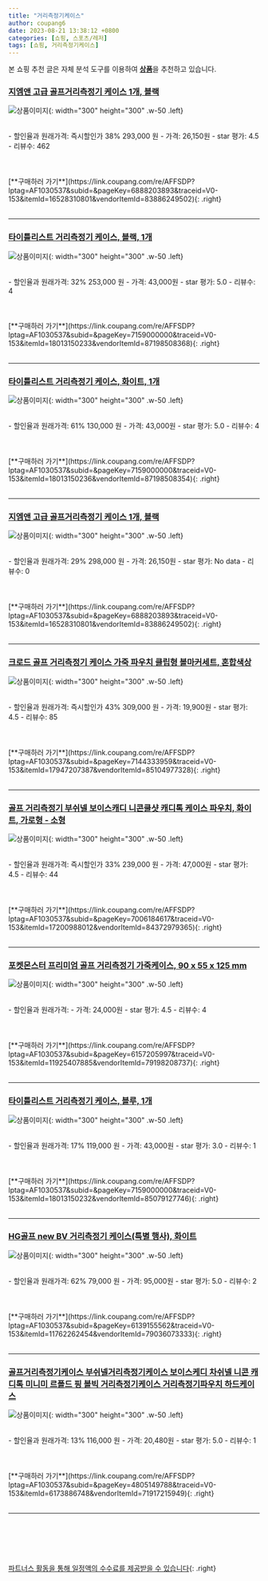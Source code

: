 ```yaml
---
title: "거리측정기케이스"
author: coupang6
date: 2023-08-21 13:38:12 +0800
categories: [쇼핑, 스포츠/레저]
tags: [쇼핑, 거리측정기케이스]
---
```


본 쇼핑 추천 글은 자체 분석 도구를 이용하여 [**상품**](https://link.coupang.com/a/bao1ui)을 추천하고 있습니다.

### [지엠앤 고급 골프거리측정기 케이스 1개, 블랙](https://link.coupang.com/re/AFFSDP?lptag=AF1030537&subid=&pageKey=6888203893&traceid=V0-153&itemId=16528310801&vendorItemId=83886249502)

![상품이미지](https://thumbnail10.coupangcdn.com/thumbnails/remote/230x230ex/image/vendor_inventory/d1a5/e9d55df603c564facf1e4c8a164fda91b9947e740025f0219069868f2be9.png){: width="300" height="300" .w-50 .left}


<br>
- 할인율과 원래가격: 즉시할인가 38%  293,000   원
- 가격: 26,150원
- star 평가: 4.5
- 리뷰수: 462
<br>
<br>
<br>
<br>
[**구매하러 가기**](https://link.coupang.com/re/AFFSDP?lptag=AF1030537&subid=&pageKey=6888203893&traceid=V0-153&itemId=16528310801&vendorItemId=83886249502){: .right}
<br>
<br>

---

### [타이틀리스트 거리측정기 케이스, 블랙, 1개](https://link.coupang.com/re/AFFSDP?lptag=AF1030537&subid=&pageKey=7159000000&traceid=V0-153&itemId=18013150233&vendorItemId=87198508368)

![상품이미지](https://thumbnail8.coupangcdn.com/thumbnails/remote/230x230ex/image/vendor_inventory/06cf/cf3913decf5dd2d843a7454d0647cd18f0e7bfa8ed8fec82681ad402c4ec.jpg){: width="300" height="300" .w-50 .left}


<br>
- 할인율과 원래가격: 32%  253,000   원
- 가격: 43,000원
- star 평가: 5.0
- 리뷰수: 4
<br>
<br>
<br>
<br>
[**구매하러 가기**](https://link.coupang.com/re/AFFSDP?lptag=AF1030537&subid=&pageKey=7159000000&traceid=V0-153&itemId=18013150233&vendorItemId=87198508368){: .right}
<br>
<br>

---

### [타이틀리스트 거리측정기 케이스, 화이트, 1개](https://link.coupang.com/re/AFFSDP?lptag=AF1030537&subid=&pageKey=7159000000&traceid=V0-153&itemId=18013150236&vendorItemId=87198508354)

![상품이미지](https://thumbnail8.coupangcdn.com/thumbnails/remote/230x230ex/image/vendor_inventory/06cf/cf3913decf5dd2d843a7454d0647cd18f0e7bfa8ed8fec82681ad402c4ec.jpg){: width="300" height="300" .w-50 .left}


<br>
- 할인율과 원래가격: 61%  130,000   원
- 가격: 43,000원
- star 평가: 5.0
- 리뷰수: 4
<br>
<br>
<br>
<br>
[**구매하러 가기**](https://link.coupang.com/re/AFFSDP?lptag=AF1030537&subid=&pageKey=7159000000&traceid=V0-153&itemId=18013150236&vendorItemId=87198508354){: .right}
<br>
<br>

---

### [지엠앤 고급 골프거리측정기 케이스 1개, 블랙](https://link.coupang.com/re/AFFSDP?lptag=AF1030537&subid=&pageKey=6888203893&traceid=V0-153&itemId=16528310801&vendorItemId=83886249502)

![상품이미지](https://thumbnail10.coupangcdn.com/thumbnails/remote/230x230ex/image/vendor_inventory/d1a5/e9d55df603c564facf1e4c8a164fda91b9947e740025f0219069868f2be9.png){: width="300" height="300" .w-50 .left}


<br>
- 할인율과 원래가격: 29%  298,000   원
- 가격: 26,150원
- star 평가: No data
- 리뷰수: 0
<br>
<br>
<br>
<br>
[**구매하러 가기**](https://link.coupang.com/re/AFFSDP?lptag=AF1030537&subid=&pageKey=6888203893&traceid=V0-153&itemId=16528310801&vendorItemId=83886249502){: .right}
<br>
<br>

---

### [크로드 골프 거리측정기 케이스 가죽 파우치 클립형 볼마커세트, 혼합색상](https://link.coupang.com/re/AFFSDP?lptag=AF1030537&subid=&pageKey=7144333959&traceid=V0-153&itemId=17947207387&vendorItemId=85104977328)

![상품이미지](https://thumbnail7.coupangcdn.com/thumbnails/remote/230x230ex/image/vendor_inventory/73a5/34c84aa6e660c997320d0d23540be09cde3c1f70b3d73f69a0ec5d24aaf7.jpg){: width="300" height="300" .w-50 .left}


<br>
- 할인율과 원래가격: 즉시할인가 43%  309,000   원
- 가격: 19,900원
- star 평가: 4.5
- 리뷰수: 85
<br>
<br>
<br>
<br>
[**구매하러 가기**](https://link.coupang.com/re/AFFSDP?lptag=AF1030537&subid=&pageKey=7144333959&traceid=V0-153&itemId=17947207387&vendorItemId=85104977328){: .right}
<br>
<br>

---

### [골프 거리측정기 부쉬넬 보이스캐디 니콘쿨샷 캐디톡 케이스 파우치, 화이트, 가로형 - 소형](https://link.coupang.com/re/AFFSDP?lptag=AF1030537&subid=&pageKey=7006184617&traceid=V0-153&itemId=17200988012&vendorItemId=84372979365)

![상품이미지](https://thumbnail10.coupangcdn.com/thumbnails/remote/230x230ex/image/vendor_inventory/5a03/ee7eab93dfeb1ff929b33f3148011a569180c761266d7bbb18aa988e098d.jpg){: width="300" height="300" .w-50 .left}


<br>
- 할인율과 원래가격: 즉시할인가 33%  239,000   원
- 가격: 47,000원
- star 평가: 4.5
- 리뷰수: 44
<br>
<br>
<br>
<br>
[**구매하러 가기**](https://link.coupang.com/re/AFFSDP?lptag=AF1030537&subid=&pageKey=7006184617&traceid=V0-153&itemId=17200988012&vendorItemId=84372979365){: .right}
<br>
<br>

---

### [포켓몬스터 프리미엄 골프 거리측정기 가죽케이스, 90 x 55 x 125 mm](https://link.coupang.com/re/AFFSDP?lptag=AF1030537&subid=&pageKey=6157205997&traceid=V0-153&itemId=11925407885&vendorItemId=79198208737)

![상품이미지](https://thumbnail7.coupangcdn.com/thumbnails/remote/230x230ex/image/retail/images/10153032928480850-8f40923b-c9da-4e74-971c-a2286f3d776c.jpg){: width="300" height="300" .w-50 .left}


<br>
- 할인율과 원래가격: 
- 가격: 24,000원
- star 평가: 4.5
- 리뷰수: 4
<br>
<br>
<br>
<br>
[**구매하러 가기**](https://link.coupang.com/re/AFFSDP?lptag=AF1030537&subid=&pageKey=6157205997&traceid=V0-153&itemId=11925407885&vendorItemId=79198208737){: .right}
<br>
<br>

---

### [타이틀리스트 거리측정기 케이스, 블루, 1개](https://link.coupang.com/re/AFFSDP?lptag=AF1030537&subid=&pageKey=7159000000&traceid=V0-153&itemId=18013150232&vendorItemId=85079127746)

![상품이미지](https://thumbnail8.coupangcdn.com/thumbnails/remote/230x230ex/image/vendor_inventory/06cf/cf3913decf5dd2d843a7454d0647cd18f0e7bfa8ed8fec82681ad402c4ec.jpg){: width="300" height="300" .w-50 .left}


<br>
- 할인율과 원래가격: 17%  119,000   원
- 가격: 43,000원
- star 평가: 3.0
- 리뷰수: 1
<br>
<br>
<br>
<br>
[**구매하러 가기**](https://link.coupang.com/re/AFFSDP?lptag=AF1030537&subid=&pageKey=7159000000&traceid=V0-153&itemId=18013150232&vendorItemId=85079127746){: .right}
<br>
<br>

---

### [HG골프 new BV 거리측정기 케이스(특별 행사), 화이트](https://link.coupang.com/re/AFFSDP?lptag=AF1030537&subid=&pageKey=6139155562&traceid=V0-153&itemId=11762262454&vendorItemId=79036073333)

![상품이미지](https://thumbnail6.coupangcdn.com/thumbnails/remote/230x230ex/image/vendor_inventory/b82a/cf357510c48846de0cf11873612eb58932ed77318748817c1f067a6eea5b.jpg){: width="300" height="300" .w-50 .left}


<br>
- 할인율과 원래가격: 62%  79,000   원
- 가격: 95,000원
- star 평가: 5.0
- 리뷰수: 2
<br>
<br>
<br>
<br>
[**구매하러 가기**](https://link.coupang.com/re/AFFSDP?lptag=AF1030537&subid=&pageKey=6139155562&traceid=V0-153&itemId=11762262454&vendorItemId=79036073333){: .right}
<br>
<br>

---

### [골프거리측정기케이스 부쉬넬거리측정기케이스 보이스케디 차쉬넬 니콘 캐디톡 미니미 르폴드 핑 볼빅 거리측정기케이스 거리측정기파우치 하드케이스](https://link.coupang.com/re/AFFSDP?lptag=AF1030537&subid=&pageKey=4805149788&traceid=V0-153&itemId=6173886748&vendorItemId=71917215949)

![상품이미지](https://thumbnail9.coupangcdn.com/thumbnails/remote/230x230ex/image/vendor_inventory/c874/7f535c06c74c3deb893d7db121519b450179ce9f9ea2d546181e0c129557.jpg){: width="300" height="300" .w-50 .left}


<br>
- 할인율과 원래가격: 13%  116,000   원
- 가격: 20,480원
- star 평가: 5.0
- 리뷰수: 1
<br>
<br>
<br>
<br>
[**구매하러 가기**](https://link.coupang.com/re/AFFSDP?lptag=AF1030537&subid=&pageKey=4805149788&traceid=V0-153&itemId=6173886748&vendorItemId=71917215949){: .right}
<br>
<br>

---
<br><br><br><br><br> [파트너스 활동을 통해 일정액의 수수료를 제공받을 수 있습니다](https://link.coupang.com/a/bao1ui){: .right}